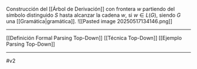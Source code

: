 Construcción del [[Árbol de Derivación]] con frontera $w$ partiendo del símbolo distinguido $S$ hasta alcanzar la cadena $w$, si $w ∈ L(G)$, siendo $G$ una [[Gramática|gramática]].
![[Pasted image 20250517134146.png]]
***
[[Definición Formal Parsing Top-Down]] 
[[Técnica Top-Down]] 
[[Ejemplo Parsing Top-Down]] 
***
#v2 